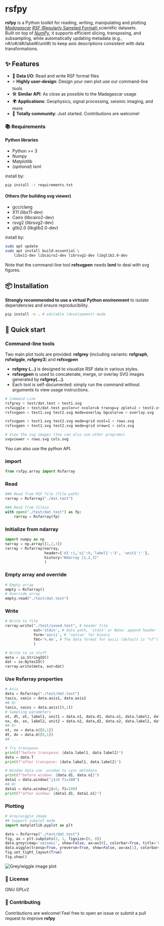 # rsfpy

**rsfpy** is a Python toolkit for reading, writing, manipulating and plotting [*Madagascar*](https://ahay.org "Madagascar Main Page") [<ins>*RSF* (Regularly Sampled Format) </ins>](https://ahay.org/wiki/Guide_to_RSF_file_format "RSF data format")  scientific datasets.  
Built on top of [*NumPy*](https://numpy.org/ "The fundamental package for scientific computing with Python"), it supports efficient slicing, transposing, and subsampling, while automatically updating metadata (e.g., n#/o#/d#/label#/unit#) to keep axis descriptions consistent with data transformations.

## ✨ Features

- 📂 **Data I/O**: Read and write RSF format files
- ⚡ **Highly user-design**: Design your own plot use our command-line tools
- 🛠 **Similar API**: As close as possible to the Madagascar usage
- 🌍 **Applications**: Geophysics, signal processing, seismic imaging, and more
- 🔄 **Totally community**: Just started. Contributions are welcome!

### 📚 Requirements
#### Python libraries
- Python >= 3
- Numpy
- Matplotlib
- (*optional*) lxml

install by:
```bash
pip install -r requirements.txt

```
#### Others (for building svg viewer)
- gcc/clang
- X11 (libx11-dev)
- Cairo (libcairo2-dev)
- rsvg2 (librsvg2-dev)
- glib2.0 (libglib2.0-dev)

install by:
```bash
sudo apt update
sudo apt install build-essential \
    libx11-dev libcairo2-dev librsvg2-dev libglib2.0-dev
```

Note that the command-line tool **rsfsvgpen** needs **lxml** to deal with svg figures.

## 📦 Installation
**Strongly recommended to use a virtual Python environment** to isolate dependencies and ensure reproducibility.
```bash
pip install -e . # editable (development) mode
```

## 🚀 Quick start 
### Command-line tools
Two main plot tools are provided: **rsfgrey** (including variants: **rsfgraph**, **rsfwiggle**, **rsfgrey3**) and **rsfsvgpen**

- **rsfgrey (...)** is designed to visualize RSF data in various styles.
- **rsfsvgpen** is used to concatenate, merge, or overlay SVG images generated by **rsfgrey(...)**.
- Each tool is self-documented: simply run the command without arguments to view usage instructions.
```bash
# Command Line
rsfgrey < test/dat.test > test1.svg
rsfwiggle < test/dat.test pcolor=r ncolor=b transp=y zplot=2 > test2.svg
rsfsvgpen < test1.svg test2.svg mode=overlay bgcolor=w > overlay.svg

rsfsvgpen < test1.svg test2.svg mode=grid ncol=1 > rows.svg
rsfsvgpen < test1.svg test2.svg mode=grid nrow=1 > cols.svg

# View the svg images (You can also use other programs)
svgviewer < rows.svg cols.svg

```
You can also use the python API.
### import 
```python
from rsfpy.array import Rsfarray
```
### Read
```python
### Read from RSF file (file path)
rarray = Rsfarray("./dat.test")

### Read from fileio
with open("./test/dat.test") as fp:
    rarray = Rsfarray(fp)
```
### Initialize from ndarray
```python
import numpy as np
narray = np.array([1,2,3])
rarray = Rsfarray(narray, 
                  header={'d1':1,'o1':0,'label1':'X', 'unit1':''},
                  history="Ndarray [1,2,3]"
                  )
```

### Empty array and override
```python
# Empty array
empty = Rsfarray()
# Override array
empty.read("./test/dat.test")
```
### Write
```python
# Write to file
rarray.write("./test/saved.test", # header file
             out='stdin', # data path, 'stdin' or None: append header file
             form='ascii', # 'native' for binary 
             fmt='%.4e', # The data format for ascii (default is "%f").
             )

# Write to io stuff
meta = io.StringIO()
dat = io.BytesIO()
rarray.write(meta, out=dat)
```
### Use Rsfarray properties
```python
# Axis
data = Rsfarray("./test/dat.test")
taxis, xaxis = data.axis1, data.axis2
## Or
taxis, xaixs = data.axis([0,1])
# Sampling parameters
nt, dt, ot, label1, unit1 = data.n1, data.d1, data.o1, data.label1, data.unit1
nx, dx, ox, label2, unit2 = data.n2, data,d2, data.o2, data.label2, data.unit2
## Or
nt, nx = data.n([0,1])
dt, dx = data.d([0,1])
## ...

# Try transpose
print(f"before transpose: {data.label1, data.label2}")
data = data.T
print(f"after transpose: {data.label1, data.label2}")

# Window data use .window to sync metadata
print(f"before window: {data.d1, data.o1}")
data1 = data.window("j1=5 f1=100")
## Or
data1 = data.window(j1=5, f1=100)
print(f"after window: {data1.d1, data1.o1}")

```

### Plotting
``` python
# Grey/wiggle image
## Support subplot mode
import matplotlib.pyplot as plt

data = Rsfarray("./test/dat.test")
fig, ax = plt.subplots(2, 1, figsize=[6, 8])
data.grey(cmap='seismic', show=False, ax=ax[0], colorbar=True, title='Grey plot')
data.wiggle(transp=True, yreverse=True, show=False, ax=ax[1], colorbar=True, title='Wiggle Plot', zplot=2.)
fig.set_tight_layout(True)
fig.show()
```
![Grey/wiggle image plot](./img/figure1.png)

### 📄 License
GNU GPLv2
### 🤝 Contributing
Contributions are welcome! Feel free to open an issue or submit a pull request to improve **rsfpy**

